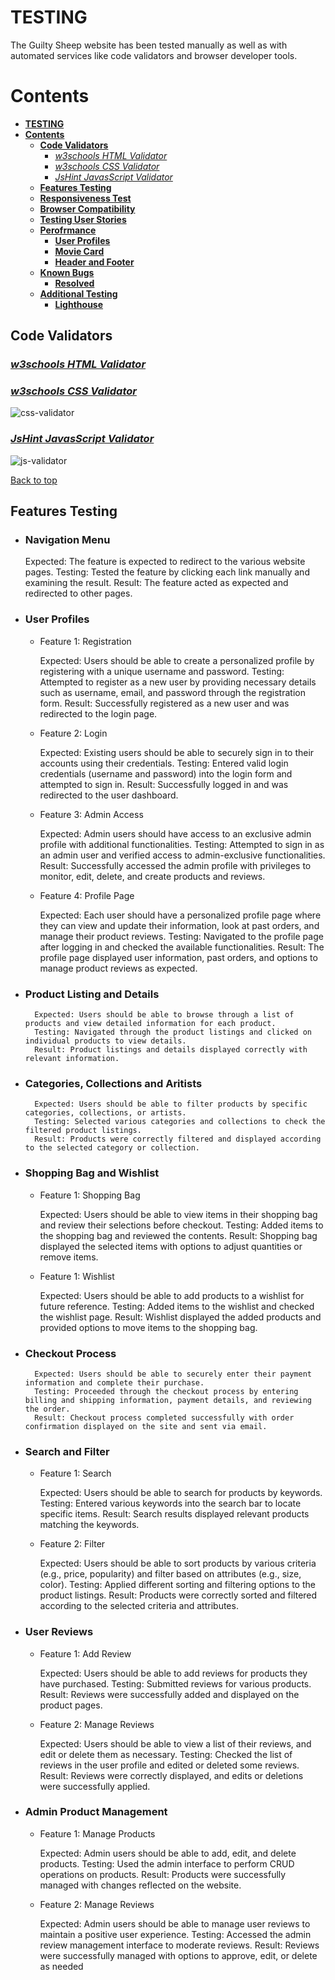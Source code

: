 # **TESTING**

The Guilty Sheep website has been tested manually as well as with automated services like code validators and browser developer tools.

# **Contents**

- [**TESTING**](#testing)
- [**Contents**](#contents)
  - [**Code Validators**](#code-validators)
    - [*w3schools HTML Validator*](#w3schools-html-validator)
    - [*w3schools CSS Validator*](#w3schools-css-validator)
    - [*JsHint JavasScript Validator*](#jshint-javasscript-validator)
  - [**Features Testing**](#features-testing)
  - [**Responsiveness Test**](#responsiveness-test)
  - [**Browser Compatibility**](#browser-compatibility)
  - [**Testing User Stories**](#testing-user-stories)
  - [**Perofrmance**](#perofrmance)
    - [**User Profiles**](#user-profiles)
    - [**Movie Card**](#movie-card)
    - [**Header and Footer**](#header-and-footer)
  - [**Known Bugs**](#known-bugs)
    - [**Resolved**](#resolved)
  - [**Additional Testing**](#additional-testing)
    - [**Lighthouse**](#lighthouse)
  
## **Code Validators**

### *[w3schools HTML Validator](https://validator.w3.org)*

### *[w3schools CSS Validator](https://jigsaw.w3.org/css-validator/)*

![css-validator]()

### *[JsHint JavasScript Validator](https://jshint.com)*

![js-validator]()

[Back to top](#contents)

## **Features Testing**

- ### Navigation Menu
  
    Expected: The feature is expected to redirect to the various website pages.
    Testing: Tested the feature by clicking each link manually and examining the result.
    Result: The feature acted as expected and redirected to other pages.

- ### User Profiles
    - Feature 1: Registration

        Expected: Users should be able to create a personalized profile by registering with a unique username and password.
        Testing: Attempted to register as a new user by providing necessary details such as username, email, and password through the registration form.
        Result: Successfully registered as a new user and was redirected to the login page.

    - Feature 2: Login

        Expected: Existing users should be able to securely sign in to their accounts using their credentials.
        Testing: Entered valid login credentials (username and password) into the login form and attempted to sign in.
        Result: Successfully logged in and was redirected to the user dashboard.

    - Feature 3: Admin Access

        Expected: Admin users should have access to an exclusive admin profile with additional functionalities.
        Testing: Attempted to sign in as an admin user and verified access to admin-exclusive functionalities.
        Result: Successfully accessed the admin profile with privileges to monitor, edit, delete, and create products and reviews.

    - Feature 4: Profile Page

        Expected: Each user should have a personalized profile page where they can view and update their information, look at past orders, and manage their product reviews.
        Testing: Navigated to the profile page after logging in and checked the available functionalities.
        Result: The profile page displayed user information, past orders, and options to manage product reviews as expected.

- ### Product Listing and Details
  
        Expected: Users should be able to browse through a list of products and view detailed information for each product.
        Testing: Navigated through the product listings and clicked on individual products to view details.
        Result: Product listings and details displayed correctly with relevant information.
    

- ### Categories, Collections and Aritists
  
        Expected: Users should be able to filter products by specific categories, collections, or artists.
        Testing: Selected various categories and collections to check the filtered product listings.
        Result: Products were correctly filtered and displayed according to the selected category or collection.
    

- ### Shopping Bag and Wishlist
    - Feature 1: Shopping Bag

        Expected: Users should be able to view items in their shopping bag and review their selections before checkout.
        Testing: Added items to the shopping bag and reviewed the contents.
        Result: Shopping bag displayed the selected items with options to adjust quantities or remove items.
    
    - Feature 1: Wishlist

        Expected: Users should be able to add products to a wishlist for future reference.
        Testing: Added items to the wishlist and checked the wishlist page.
        Result: Wishlist displayed the added products and provided options to move items to the shopping bag.
    
- ### Checkout Process
  
        Expected: Users should be able to securely enter their payment information and complete their purchase.
        Testing: Proceeded through the checkout process by entering billing and shipping information, payment details, and reviewing the order.
        Result: Checkout process completed successfully with order confirmation displayed on the site and sent via email.
    
- ### Search and Filter
    - Feature 1: Search

        Expected: Users should be able to search for products by keywords.
        Testing: Entered various keywords into the search bar to locate specific items.
        Result: Search results displayed relevant products matching the keywords.

    - Feature 2: Filter

        Expected: Users should be able to sort products by various criteria (e.g., price, popularity) and filter based on attributes (e.g., size, color).
        Testing: Applied different sorting and filtering options to the product listings.
        Result: Products were correctly sorted and filtered according to the selected criteria and attributes.
    
- ### User Reviews
    - Feature 1: Add Review

        Expected: Users should be able to add reviews for products they have purchased.
        Testing: Submitted reviews for various products.
        Result: Reviews were successfully added and displayed on the product pages.

    - Feature 2: Manage Reviews

        Expected: Users should be able to view a list of their reviews, and edit or delete them as necessary.
        Testing: Checked the list of reviews in the user profile and edited or deleted some reviews.
        Result: Reviews were correctly displayed, and edits or deletions were successfully applied.
    
- ### Admin Product Management
    - Feature 1: Manage Products

        Expected: Admin users should be able to add, edit, and delete products.
        Testing: Used the admin interface to perform CRUD operations on products.
        Result: Products were successfully managed with changes reflected on the website.

    - Feature 2: Manage Reviews

        Expected: Admin users should be able to manage user reviews to maintain a positive user experience.
        Testing: Accessed the admin review management interface to moderate reviews.
        Result: Reviews were successfully managed with options to approve, edit, or delete as needed
    



